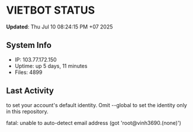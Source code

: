 # VIETBOT STATUS
**Updated**: Thu Jul 10 08:24:15 PM +07 2025

## System Info
- IP: 103.77.172.150
- Uptime: up 5 days, 11 minutes
- Files: 4899

## Last Activity

to set your account's default identity.
Omit --global to set the identity only in this repository.

fatal: unable to auto-detect email address (got 'root@vinh3690.(none)')
